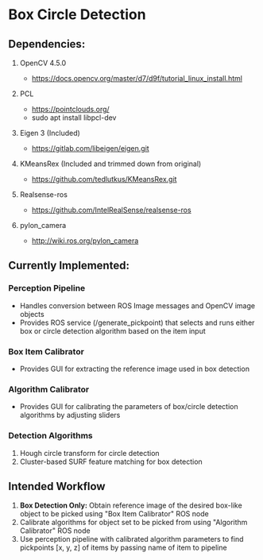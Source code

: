 # Box Circle Detection

## Dependencies:
1. OpenCV 4.5.0
    - https://docs.opencv.org/master/d7/d9f/tutorial_linux_install.html

2. PCL
    - https://pointclouds.org/
    - sudo apt install libpcl-dev

2. Eigen 3 (Included)
    - https://gitlab.com/libeigen/eigen.git

3. KMeansRex (Included and trimmed down from original)
    - https://github.com/tedlutkus/KMeansRex.git

4. Realsense-ros
    - https://github.com/IntelRealSense/realsense-ros
    
5. pylon_camera
    - http://wiki.ros.org/pylon_camera

## Currently Implemented:
### Perception Pipeline
- Handles conversion between ROS Image messages and OpenCV image objects
- Provides ROS service (/generate_pickpoint) that selects and runs either box or circle detection algorithm based on the item input

### Box Item Calibrator
- Provides GUI for extracting the reference image used in box detection

### Algorithm Calibrator
- Provides GUI for calibrating the parameters of box/circle detection algorithms by adjusting sliders

### Detection Algorithms
1. Hough circle transform for circle detection
2. Cluster-based SURF feature matching for box detection

## Intended Workflow
1. **Box Detection Only:** Obtain reference image of the desired box-like object to be picked using "Box Item Calibrator" ROS node
2. Calibrate algorithms for object set to be picked from using "Algorithm Calibrator" ROS node
3. Use perception pipeline with calibrated algorithm parameters to find pickpoints [x, y, z] of items by passing name of item to pipeline
